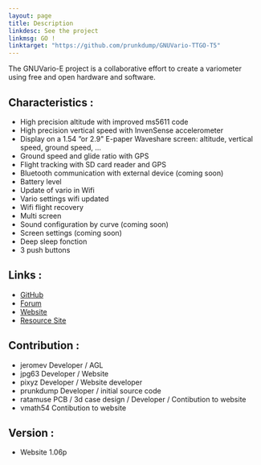 ```yaml
---
layout: page
title: Description
linkdesc: See the project
linkmsg: GO !
linktarget: "https://github.com/prunkdump/GNUVario-TTGO-T5"
---
```

The GNUVario-E project is a collaborative effort to create a variometer using free and open hardware and software.

Characteristics :
---------
* High precision altitude with improved ms5611 code
* High precision vertical speed with InvenSense accelerometer
* Display on a 1.54 ”or 2.9" E-paper Waveshare screen: altitude, vertical speed, ground speed, ...
* Ground speed and glide ratio with GPS
* Flight tracking with SD card reader and GPS
* Bluetooth communication with external device (coming soon)
* Battery level
* Update of vario in Wifi
* Vario settings wifi updated
* Wifi flight recovery
* Multi screen
* Sound configuration by curve (coming soon)
* Screen settings (coming soon)
* Deep sleep fonction
* 3 push buttons

Links :
---------
* [GitHub](https://github.com/prunkdump/GNUVario-TTGO-T5)
* [Forum](http://www.parapentiste.info/forum/developpements-hardware-software/diy-gnuvario-variometre-opensource-openhardware-arduino-t48334.0.html;new;topicseen#new)
* [Website](https://prunkdump.github.io/GNUVario-TTGO-T5-website/)
* [Resource Site](http://gnuvario-e.yj.fr/#)

Contribution :
----------

* jeromev Developer / AGL
* jpg63 Developer  / Website       
* pixyz Developer / Website developer       
* prunkdump Developer / initial source code        
* ratamuse  PCB / 3d case design / Developer / Contibution to website     
* vmath54  Contibution to website      

Version :
---------
* Website 1.06p